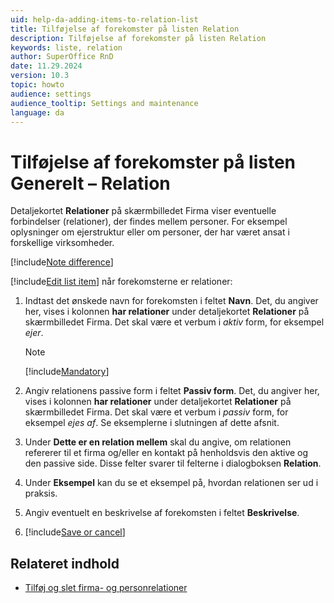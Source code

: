 ```yaml
---
uid: help-da-adding-items-to-relation-list
title: Tilføjelse af forekomster på listen Relation
description: Tilføjelse af forekomster på listen Relation
keywords: liste, relation
author: SuperOffice RnD
date: 11.29.2024
version: 10.3
topic: howto
audience: settings
audience_tooltip: Settings and maintenance
language: da
---
```


# Tilføjelse af forekomster på listen Generelt – Relation

Detaljekortet **Relationer** på skærmbilledet Firma viser eventuelle forbindelser (relationer), der findes mellem personer. For eksempel oplysninger om ejerstruktur eller om personer, der har været ansat i forskellige virksomheder.

[!include[Note difference](includes/different-edit-list-item-dialog.md)]

[!include[Edit list item](includes/edit-list-item.md)] når forekomsterne er relationer:

1. Indtast det ønskede navn for forekomsten i feltet **Navn**. Det, du angiver her, vises i kolonnen **har relationer** under detaljekortet **Relationer** på skærmbilledet Firma. Det skal være et verbum i *aktiv* form, for eksempel *ejer*.

    > [!NOTE]
    > [!include[Mandatory](includes/note-mandatory-field.md)]

2. Angiv relationens passive form i feltet **Passiv form**. Det, du angiver her, vises i kolonnen **har relationer** under detaljekortet **Relationer** på skærmbilledet Firma. Det skal være et verbum i *passiv* form, for eksempel *ejes af*. Se eksemplerne i slutningen af dette afsnit.

3. Under **Dette er en relation mellem** skal du angive, om relationen refererer til et firma og/eller en kontakt på henholdsvis den aktive og den passive side. Disse felter svarer til felterne i dialogboksen **Relation**.

4. Under **Eksempel** kan du se et eksempel på, hvordan relationen ser ud i praksis.

5. Angiv eventuelt en beskrivelse af forekomsten i feltet **Beskrivelse**.

6. [!include[Save or cancel](includes/save-or-cancel.md)]

## Relateret indhold

* [Tilføj og slet firma- og personrelationer][1]

<!-- Referenced links -->
[1]: ../../../learn/basics/relations.md

